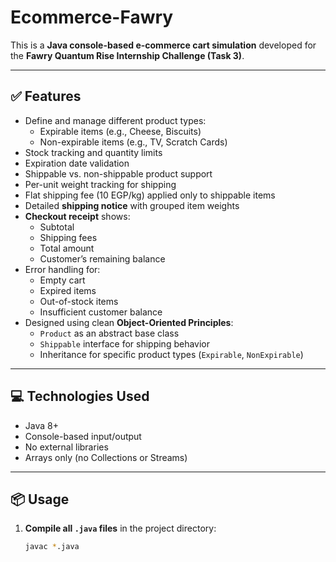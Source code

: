 # Ecommerce-Fawry

This is a **Java console-based e-commerce cart simulation** developed for the **Fawry Quantum Rise Internship Challenge (Task 3)**.

---

## ✅ Features

- Define and manage different product types:
  - Expirable items (e.g., Cheese, Biscuits)
  - Non-expirable items (e.g., TV, Scratch Cards)
- Stock tracking and quantity limits
- Expiration date validation
- Shippable vs. non-shippable product support
- Per-unit weight tracking for shipping
- Flat shipping fee (10 EGP/kg) applied only to shippable items
- Detailed **shipping notice** with grouped item weights
- **Checkout receipt** shows:
  - Subtotal
  - Shipping fees
  - Total amount
  - Customer’s remaining balance
- Error handling for:
  - Empty cart
  - Expired items
  - Out-of-stock items
  - Insufficient customer balance
- Designed using clean **Object-Oriented Principles**:
  - `Product` as an abstract base class
  - `Shippable` interface for shipping behavior
  - Inheritance for specific product types (`Expirable`, `NonExpirable`)

---

## 💻 Technologies Used

- Java 8+
- Console-based input/output
- No external libraries
- Arrays only (no Collections or Streams)

---

## 📦 Usage

1. **Compile all `.java` files** in the project directory:
   ```bash
   javac *.java
